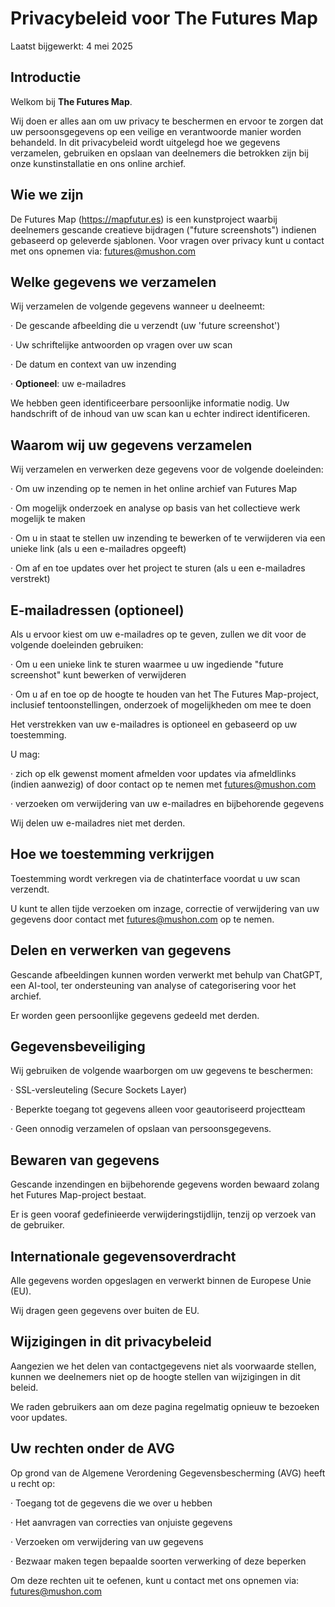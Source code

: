 # Privacybeleid voor The Futures Map

Laatst bijgewerkt: 4 mei 2025


## Introductie


Welkom bij **The Futures Map**.

Wij doen er alles aan om uw privacy te beschermen en ervoor te zorgen dat uw persoonsgegevens op een veilige en verantwoorde manier worden behandeld. In dit privacybeleid wordt uitgelegd hoe we gegevens verzamelen, gebruiken en opslaan van deelnemers die betrokken zijn bij onze kunstinstallatie en ons online archief.


## Wie we zijn

De Futures Map (https://mapfutur.es) is een kunstproject waarbij deelnemers gescande creatieve bijdragen ("future screenshots") indienen gebaseerd op geleverde sjablonen. Voor vragen over privacy kunt u contact met ons opnemen via: [futures@mushon.com](mailto:futures@mushon.com)


## Welke gegevens we verzamelen


Wij verzamelen de volgende gegevens wanneer u deelneemt:

· De gescande afbeelding die u verzendt (uw 'future screenshot')

· Uw schriftelijke antwoorden op vragen over uw scan

· De datum en context van uw inzending

· **Optioneel**: uw e-mailadres

We hebben geen identificeerbare persoonlijke informatie nodig. Uw handschrift of de inhoud van uw scan kan u echter indirect identificeren.


## Waarom wij uw gegevens verzamelen


Wij verzamelen en verwerken deze gegevens voor de volgende doeleinden:

· Om uw inzending op te nemen in het online archief van Futures Map

· Om mogelijk onderzoek en analyse op basis van het collectieve werk mogelijk te maken

· Om u in staat te stellen uw inzending te bewerken of te verwijderen via een unieke link (als u een e-mailadres opgeeft)

· Om af en toe updates over het project te sturen (als u een e-mailadres verstrekt)


## E-mailadressen (optioneel)


Als u ervoor kiest om uw e-mailadres op te geven, zullen we dit voor de volgende doeleinden gebruiken:

· Om u een unieke link te sturen waarmee u uw ingediende "future screenshot" kunt bewerken of verwijderen

· Om u af en toe op de hoogte te houden van het The Futures Map-project, inclusief tentoonstellingen, onderzoek of mogelijkheden om mee te doen


Het verstrekken van uw e-mailadres is optioneel en gebaseerd op uw toestemming.

U mag:

· zich op elk gewenst moment afmelden voor updates via afmeldlinks (indien aanwezig) of door contact op te nemen met [futures@mushon.com](mailto:futures@mushon.com)

· verzoeken om verwijdering van uw e-mailadres en bijbehorende gegevens


Wij delen uw e-mailadres niet met derden.


## Hoe we toestemming verkrijgen


Toestemming wordt verkregen via de chatinterface voordat u uw scan verzendt.

U kunt te allen tijde verzoeken om inzage, correctie of verwijdering van uw gegevens door contact met [futures@mushon.com](mailto:futures@mushon.com) op te nemen.


## Delen en verwerken van gegevens


Gescande afbeeldingen kunnen worden verwerkt met behulp van ChatGPT, een AI-tool, ter ondersteuning van analyse of categorisering voor het archief.

Er worden geen persoonlijke gegevens gedeeld met derden.


## Gegevensbeveiliging

Wij gebruiken de volgende waarborgen om uw gegevens te beschermen:

· SSL-versleuteling (Secure Sockets Layer)

· Beperkte toegang tot gegevens alleen voor geautoriseerd projectteam

· Geen onnodig verzamelen of opslaan van persoonsgegevens.


## Bewaren van gegevens


Gescande inzendingen en bijbehorende gegevens worden bewaard zolang het Futures Map-project bestaat.

Er is geen vooraf gedefinieerde verwijderingstijdlijn, tenzij op verzoek van de gebruiker.


## Internationale gegevensoverdracht


Alle gegevens worden opgeslagen en verwerkt binnen de Europese Unie (EU).

Wij dragen geen gegevens over buiten de EU.


## Wijzigingen in dit privacybeleid


Aangezien we het delen van contactgegevens niet als voorwaarde stellen, kunnen we deelnemers niet op de hoogte stellen van wijzigingen in dit beleid.

We raden gebruikers aan om deze pagina regelmatig opnieuw te bezoeken voor updates.


## Uw rechten onder de AVG


Op grond van de Algemene Verordening Gegevensbescherming (AVG) heeft u recht op:

· Toegang tot de gegevens die we over u hebben

· Het aanvragen van correcties van onjuiste gegevens

· Verzoeken om verwijdering van uw gegevens

· Bezwaar maken tegen bepaalde soorten verwerking of deze beperken

Om deze rechten uit te oefenen, kunt u contact met ons opnemen via: [futures@mushon.com](mailto:futures@mushon.com)
